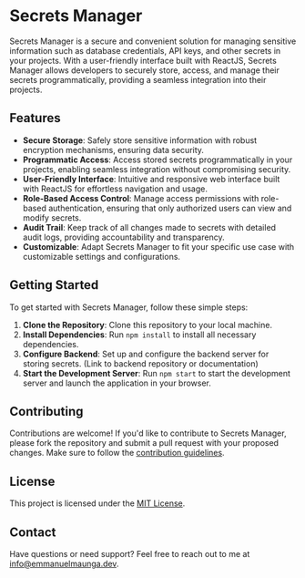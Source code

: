 # Secrets Manager

Secrets Manager is a secure and convenient solution for managing sensitive information such as database credentials, API keys, and other secrets in your projects. With a user-friendly interface built with ReactJS, Secrets Manager allows developers to securely store, access, and manage their secrets programmatically, providing a seamless integration into their projects.

## Features

- **Secure Storage**: Safely store sensitive information with robust encryption mechanisms, ensuring data security.
- **Programmatic Access**: Access stored secrets programmatically in your projects, enabling seamless integration without compromising security.
- **User-Friendly Interface**: Intuitive and responsive web interface built with ReactJS for effortless navigation and usage.
- **Role-Based Access Control**: Manage access permissions with role-based authentication, ensuring that only authorized users can view and modify secrets.
- **Audit Trail**: Keep track of all changes made to secrets with detailed audit logs, providing accountability and transparency.
- **Customizable**: Adapt Secrets Manager to fit your specific use case with customizable settings and configurations.

## Getting Started

To get started with Secrets Manager, follow these simple steps:

1. **Clone the Repository**: Clone this repository to your local machine.
2. **Install Dependencies**: Run `npm install` to install all necessary dependencies.
3. **Configure Backend**: Set up and configure the backend server for storing secrets. (Link to backend repository or documentation)
4. **Start the Development Server**: Run `npm start` to start the development server and launch the application in your browser.

## Contributing

Contributions are welcome! If you'd like to contribute to Secrets Manager, please fork the repository and submit a pull request with your proposed changes. Make sure to follow the [contribution guidelines](CONTRIBUTING.md).

## License

This project is licensed under the [MIT License](LICENSE).

## Contact

Have questions or need support? Feel free to reach out to me at [info@emmanuelmaunga.dev](mailto:info@emmanuelmaunga.dev).

